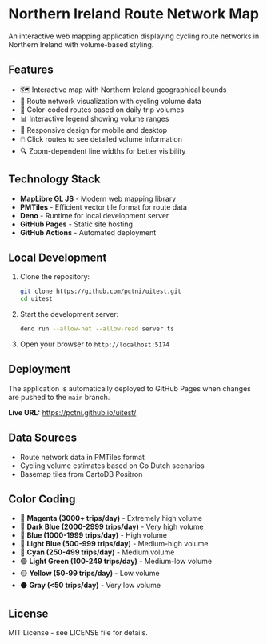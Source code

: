 # Northern Ireland Route Network Map

An interactive web mapping application displaying cycling route networks in Northern Ireland with volume-based styling.

## Features

- 🗺️ Interactive map with Northern Ireland geographical bounds
- 🚴 Route network visualization with cycling volume data
- 🎨 Color-coded routes based on daily trip volumes
- 📊 Interactive legend showing volume ranges
- 📱 Responsive design for mobile and desktop
- 🖱️ Click routes to see detailed volume information
- 🔍 Zoom-dependent line widths for better visibility

## Technology Stack

- **MapLibre GL JS** - Modern web mapping library
- **PMTiles** - Efficient vector tile format for route data
- **Deno** - Runtime for local development server
- **GitHub Pages** - Static site hosting
- **GitHub Actions** - Automated deployment

## Local Development

1. Clone the repository:
   ```bash
   git clone https://github.com/pctni/uitest.git
   cd uitest
   ```

2. Start the development server:
   ```bash
   deno run --allow-net --allow-read server.ts
   ```

3. Open your browser to `http://localhost:5174`

## Deployment

The application is automatically deployed to GitHub Pages when changes are pushed to the `main` branch.

**Live URL:** https://pctni.github.io/uitest/

## Data Sources

- Route network data in PMTiles format
- Cycling volume estimates based on Go Dutch scenarios
- Basemap tiles from CartoDB Positron

## Color Coding

- 🔴 **Magenta (3000+ trips/day)** - Extremely high volume
- 🔵 **Dark Blue (2000-2999 trips/day)** - Very high volume  
- 🔵 **Blue (1000-1999 trips/day)** - High volume
- 🔵 **Light Blue (500-999 trips/day)** - Medium-high volume
- 🔵 **Cyan (250-499 trips/day)** - Medium volume
- 🟢 **Light Green (100-249 trips/day)** - Medium-low volume
- 🟡 **Yellow (50-99 trips/day)** - Low volume
- ⚫ **Gray (<50 trips/day)** - Very low volume

## License

MIT License - see LICENSE file for details.
